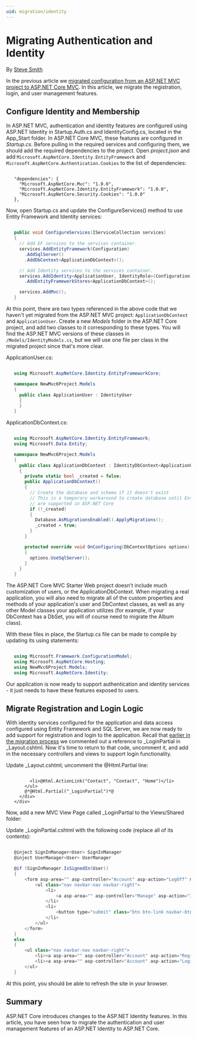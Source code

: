 ```yaml
---
uid: migration/identity
---
```

<a name=migration-identity></a>

# Migrating Authentication and Identity

By [Steve Smith](http://ardalis.com)

In the previous article we [migrated configuration from an ASP.NET MVC project to ASP.NET Core MVC](configuration.md). In this article, we migrate the registration, login, and user management features.

## Configure Identity and Membership

In ASP.NET MVC, authentication and identity features are configured using ASP.NET Identity in Startup.Auth.cs and IdentityConfig.cs, located in the App_Start folder. In ASP.NET Core MVC, these features are configured in *Startup.cs*. Before pulling in the required services and configuring them, we should add the required dependencies to the project. Open *project.json* and add `Microsoft.AspNetCore.Identity.EntityFramework` and `Microsoft.AspNetCore.Authentication.Cookies` to the list of dependencies:

<!-- literal_block {"backrefs": [], "ids": [], "dupnames": [], "linenos": false, "names": [], "classes": [], "xml:space": "preserve", "language": "none", "highlight_args": {}} -->

````none

   "dependencies": {
     "Microsoft.AspNetCore.Mvc": "1.0.0",
     "Microsoft.AspNetCore.Identity.EntityFramework": "1.0.0",
     "Microsoft.AspNetCore.Security.Cookies": "1.0.0"
   },
   ````

Now, open Startup.cs and update the ConfigureServices() method to use Entity Framework and Identity services:

<!-- literal_block {"backrefs": [], "ids": [], "dupnames": [], "linenos": false, "names": [], "classes": [], "xml:space": "preserve", "language": "c#", "highlight_args": {}} -->

````c#

   public void ConfigureServices(IServiceCollection services)
   {
     // Add EF services to the services container.
     services.AddEntityFramework(Configuration)
       .AddSqlServer()
       .AddDbContext<ApplicationDbContext>();

     // Add Identity services to the services container.
     services.AddIdentity<ApplicationUser, IdentityRole>(Configuration)
       .AddEntityFrameworkStores<ApplicationDbContext>();

     services.AddMvc();
   }
   ````

At this point, there are two types referenced in the above code that we haven't yet migrated from the ASP.NET MVC project: `ApplicationDbContext` and `ApplicationUser`. Create a new *Models* folder in the ASP.NET Core project, and add two classes to it corresponding to these types. You will find the ASP.NET MVC versions of these classes in `/Models/IdentityModels.cs`, but we will use one file per class in the migrated project since that's more clear.

ApplicationUser.cs:

<!-- literal_block {"backrefs": [], "ids": [], "dupnames": [], "linenos": false, "names": [], "classes": [], "xml:space": "preserve", "language": "c#", "highlight_args": {}} -->

````c#

   using Microsoft.AspNetCore.Identity.EntityFrameworkCore;

   namespace NewMvc6Project.Models
   {
     public class ApplicationUser : IdentityUser
     {
     }
   }
   ````

ApplicationDbContext.cs:

<!-- literal_block {"backrefs": [], "ids": [], "dupnames": [], "linenos": false, "names": [], "classes": [], "xml:space": "preserve", "language": "c#", "highlight_args": {}} -->

````c#

   using Microsoft.AspNetCore.Identity.EntityFramework;
   using Microsoft.Data.Entity;

   namespace NewMvc6Project.Models
   {
     public class ApplicationDbContext : IdentityDbContext<ApplicationUser>
     {
       private static bool _created = false;
       public ApplicationDbContext()
       {
         // Create the database and schema if it doesn't exist
         // This is a temporary workaround to create database until Entity Framework database migrations
         // are supported in ASP.NET Core
         if (!_created)
         {
           Database.AsMigrationsEnabled().ApplyMigrations();
           _created = true;
         }
       }

       protected override void OnConfiguring(DbContextOptions options)
       {
         options.UseSqlServer();
       }
     }
   }
   ````

The ASP.NET Core MVC Starter Web project doesn't include much customization of users, or the ApplicationDbContext. When migrating a real application, you will also need to migrate all of the custom properties and methods of your application's user and DbContext classes, as well as any other Model classes your application utilizes (for example, if your DbContext has a DbSet<Album>, you will of course need to migrate the Album class).

With these files in place, the Startup.cs file can be made to compile by updating its using statements:

<!-- literal_block {"backrefs": [], "ids": [], "dupnames": [], "linenos": false, "names": [], "classes": [], "xml:space": "preserve", "language": "c#", "highlight_args": {}} -->

````c#

   using Microsoft.Framework.ConfigurationModel;
   using Microsoft.AspNetCore.Hosting;
   using NewMvc6Project.Models;
   using Microsoft.AspNetCore.Identity;
   ````

Our application is now ready to support authentication and identity services - it just needs to have these features exposed to users.

## Migrate Registration and Login Logic

With identity services configured for the application and data access configured using Entity Framework and SQL Server, we are now ready to add support for registration and login to the application. Recall that [earlier in the migration process](mvc.md#migrate-layout-file.md) we commented out a reference to _LoginPartial in _Layout.cshtml. Now it's time to return to that code, uncomment it, and add in the necessary controllers and views to support login functionality.

Update _Layout.cshtml; uncomment the @Html.Partial line:

<!-- literal_block {"backrefs": [], "ids": [], "dupnames": [], "linenos": false, "names": [], "classes": [], "xml:space": "preserve", "language": "none", "highlight_args": {}} -->

````none

         <li>@Html.ActionLink("Contact", "Contact", "Home")</li>
       </ul>
       @*@Html.Partial("_LoginPartial")*@
     </div>
   </div>
   ````

Now, add a new MVC View Page called _LoginPartial to the Views/Shared folder:

Update _LoginPartial.cshtml with the following code (replace all of its contents):

<!-- literal_block {"backrefs": [], "ids": [], "dupnames": [], "linenos": false, "names": [], "classes": [], "xml:space": "preserve", "language": "c#", "highlight_args": {}} -->

````c#

   @inject SignInManager<User> SignInManager
   @inject UserManager<User> UserManager

   @if (SignInManager.IsSignedIn(User))
   {
       <form asp-area="" asp-controller="Account" asp-action="LogOff" method="post" id="logoutForm" class="navbar-right">
           <ul class="nav navbar-nav navbar-right">
               <li>
                   <a asp-area="" asp-controller="Manage" asp-action="Index" title="Manage">Hello @UserManager.GetUserName(User)!</a>
               </li>
               <li>
                   <button type="submit" class="btn btn-link navbar-btn navbar-link">Log off</button>
               </li>
           </ul>
       </form>
   }
   else
   {
       <ul class="nav navbar-nav navbar-right">
           <li><a asp-area="" asp-controller="Account" asp-action="Register">Register</a></li>
           <li><a asp-area="" asp-controller="Account" asp-action="Login">Log in</a></li>
       </ul>
   }
   ````

At this point, you should be able to refresh the site in your browser.

## Summary

ASP.NET Core introduces changes to the ASP.NET Identity features. In this article, you have seen how to migrate the authentication and user management features of an ASP.NET Identity to ASP.NET Core.
